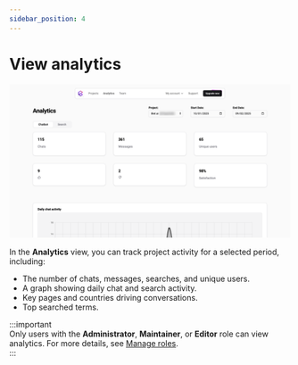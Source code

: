 ```yaml
---
sidebar_position: 4
---
```


# View analytics

![View analytics](./images/view-analytics.png)

In the **Analytics** view, you can track project activity for a selected period, including:  

* The number of chats, messages, searches, and unique users.  
* A graph showing daily chat and search activity.  
* Key pages and countries driving conversations.  
* Top searched terms.  

:::important  
Only users with the **Administrator**, **Maintainer**, or **Editor** role can view analytics. For more details, see [Manage roles](roles.md).  
:::  

